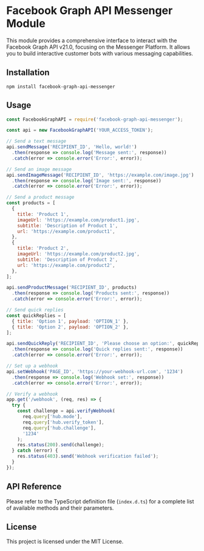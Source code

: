 # Facebook Graph API Messenger Module

This module provides a comprehensive interface to interact with the Facebook Graph API v21.0, focusing on the Messenger Platform. It allows you to build interactive customer bots with various messaging capabilities.

## Installation

```
npm install facebook-graph-api-messenger
```

## Usage

```javascript
const FacebookGraphAPI = require('facebook-graph-api-messenger');

const api = new FacebookGraphAPI('YOUR_ACCESS_TOKEN');

// Send a text message
api.sendMessage('RECIPIENT_ID', 'Hello, world!')
  .then(response => console.log('Message sent:', response))
  .catch(error => console.error('Error:', error));

// Send an image message
api.sendImageMessage('RECIPIENT_ID', 'https://example.com/image.jpg')
  .then(response => console.log('Image sent:', response))
  .catch(error => console.error('Error:', error));

// Send a product message
const products = [
  {
    title: 'Product 1',
    imageUrl: 'https://example.com/product1.jpg',
    subtitle: 'Description of Product 1',
    url: 'https://example.com/product1',
  },
  {
    title: 'Product 2',
    imageUrl: 'https://example.com/product2.jpg',
    subtitle: 'Description of Product 2',
    url: 'https://example.com/product2',
  },
];

api.sendProductMessage('RECIPIENT_ID', products)
  .then(response => console.log('Products sent:', response))
  .catch(error => console.error('Error:', error));

// Send quick replies
const quickReplies = [
  { title: 'Option 1', payload: 'OPTION_1' },
  { title: 'Option 2', payload: 'OPTION_2' },
];

api.sendQuickReply('RECIPIENT_ID', 'Please choose an option:', quickReplies)
  .then(response => console.log('Quick replies sent:', response))
  .catch(error => console.error('Error:', error));

// Set up a webhook
api.setWebhook('PAGE_ID', 'https://your-webhook-url.com', '1234')
  .then(response => console.log('Webhook set:', response))
  .catch(error => console.error('Error:', error));

// Verify a webhook
app.get('/webhook', (req, res) => {
  try {
    const challenge = api.verifyWebhook(
      req.query['hub.mode'],
      req.query['hub.verify_token'],
      req.query['hub.challenge'],
      '1234'
    );
    res.status(200).send(challenge);
  } catch (error) {
    res.status(403).send('Webhook verification failed');
  }
});
```

## API Reference

Please refer to the TypeScript definition file (`index.d.ts`) for a complete list of available methods and their parameters.

## License

This project is licensed under the MIT License.